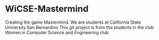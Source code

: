 # WiCSE-Mastermind
Creating the game Mastermind.
We are students at California State University San Bernardino
This git project is from the students in the club Women in Computer Science and Engineering club

